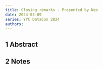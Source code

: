 ```yaml
---
title: Closing remarks - Presented by Neo
date: 2024-03-09
series: YYC DataCon 2024
authors:
---
```

## 1 Abstract

## 2 Notes